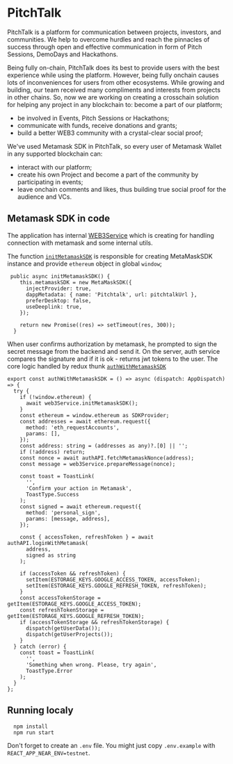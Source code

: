 # PitchTalk

  PitchTalk is a platform for communication between projects, investors, and communities. We help to overcome hurdles and reach the pinnacles of success through open and effective communication in form of Pitch Sessions, DemoDays and Hackathons.

  Being fully on-chain, PitchTalk does its best to provide users with the best experience while using the platform. 
However, being fully onchain causes lots of inconveniences for users from other ecosystems. While growing and building, our team received many compliments and interests from projects in other chains. So, now we are working on creating a crosschain solution for helping any project in any blockchain to:
become a part of our platform;
 - be involved in Events, Pitch Sessions or Hackathons;
 - communicate with funds, receive donations and grants;
 - build a better WEB3 community with a crystal-clear social proof;

We've used Metamask SDK in PitchTalk, so every user of Metamask Wallet in any supported blockchain can: 
 - interact with our platform; 
 - create his own Project and become a part of the community by participating in events; 
 - leave onchain comments and likes, thus building true social proof for the audience and VCs.

## Metamask SDK in code 

The application has internal [WEB3Service](./src/services/web3/index.ts) which is creating for handling connection with metamask and some internal utils. 

The function [`initMetamaskSDK`](src/services/web3/index.ts?plain=50) is responsible for creating MetaMaskSDK instance and provide `ethereum` object in global `window`;

```
 public async initMetamaskSDK() {
    this.metamaskSDK = new MetaMaskSDK({
      injectProvider: true,
      dappMetadata: { name: 'Pitchtalk', url: pitchtalkUrl },
      preferDesktop: false,
      useDeeplink: true,
    });

    return new Promise((res) => setTimeout(res, 300));
  }
```

When user confirms authorization by metamask, he prompted to sign the secret message from the backend and send it.
On the server, auth service compares the signature and if it is ok - returns jwt tokens to the user. 
The core logic handled by redux thunk [`authWithMetamaskSDK`](src/store/thunks/user/index.ts?plain=84)

```
export const authWithMetamaskSDK = () => async (dispatch: AppDispatch) => {
  try {
    if (!window.ethereum) {
      await web3Service.initMetamaskSDK();
    }
    const ethereum = window.ethereum as SDKProvider;
    const addresses = await ethereum.request({
      method: 'eth_requestAccounts',
      params: [],
    });
    const address: string = (addresses as any)?.[0] || '';
    if (!address) return;
    const nonce = await authAPI.fetchMetamaskNonce(address);
    const message = web3Service.prepareMessage(nonce);

    const toast = ToastLink(
      '',
      'Confirm your action in Metamask',
      ToastType.Success
    );
    const signed = await ethereum.request({
      method: 'personal_sign',
      params: [message, address],
    });

    const { accessToken, refreshToken } = await authAPI.loginWithMetamask(
      address,
      signed as string
    );

    if (accessToken && refreshToken) {
      setItem(ESTORAGE_KEYS.GOOGLE_ACCESS_TOKEN, accessToken);
      setItem(ESTORAGE_KEYS.GOOGLE_REFRESH_TOKEN, refreshToken);
    }
    const accessTokenStorage = getItem(ESTORAGE_KEYS.GOOGLE_ACCESS_TOKEN);
    const refreshTokenStorage = getItem(ESTORAGE_KEYS.GOOGLE_REFRESH_TOKEN);
    if (accessTokenStorage && refreshTokenStorage) {
      dispatch(getUserData());
      dispatch(getUserProjects());
    }
  } catch (error) {
    const toast = ToastLink(
      '',
      'Something when wrong. Please, try again',
      ToastType.Error
    );
  }
};
```

## Running localy

```
  npm install
  npm run start
```

Don't forget to create an `.env` file. You might just copy `.env.example` with `REACT_APP_NEAR_ENV=testnet`.
